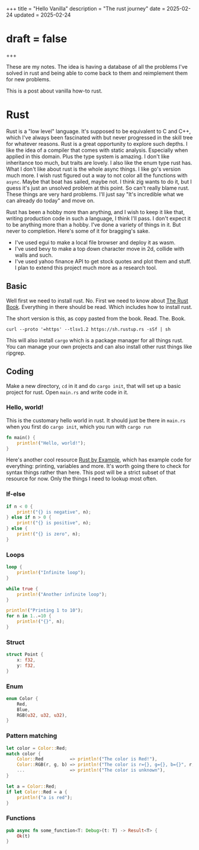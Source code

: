 +++
title = "Hello Vanilla"
description = "The rust journey"
date = 2025-02-24
updated = 2025-02-24
# draft = false
+++

These are my notes. The idea is having a database of all the problems I've solved in rust and being able to come back to them and reimplement them for new problems.

This is a post about vanilla how-to rust. 

# Rust

Rust is a "low level" language. It's supposed to be equivalent to C and C++, which I've always been fascinated with but never progressed in the skill tree for whatever reasons. 
Rust is a great opportunity to explore such depths. I like the idea of a compiler that comes with static analysis. Especially when applied in this domain. 
Plus the type system is amazing. I don't like inheritance too much, but traits are lovely. I also like the enum type rust has. 
What I don't like about rust is the whole async things. I like go's version much more. I wish rust figured out a way to not color all the functions with `async`. Maybe that boat has sailed, maybe not. 
I think zig wants to do it, but I guess it's just an unsolved problem at this point. So can't really blame rust. These things are very hard problems. I'll just say "It's incredible what we can already do today" and move on.  

Rust has been a hobby more than anything, and I wish to keep it like that, writing production code in such a language, I think I'll pass. I don't expect it to be anything more than a hobby. 
I've done a variety of things in it. But never to completion. Here's some of it for bragging's sake. 
 * I've used egui to make a local file browser and deploy it as wasm. 
 * I've used bevy to make a top down character move in 2d, collide with walls and such. 
 * I've used yahoo finance API to get stock quotes and plot them and stuff. I plan to extend this project much more as a research tool. 


## Basic
Well first we need to install rust. No. First we need to know about [The Rust Book](https://doc.rust-lang.org/stable/book/title-page.html). Everything in there should be read. Which includes how to install rust. 

The short version is this, as copy pasted from the book. Read. The. Book. 
```shell 
curl --proto '=https' --tlsv1.2 https://sh.rustup.rs -sSf | sh 
``` 

This will also install `cargo` which is a package manager for all things rust. You can manage your own projects and can also install other rust things like ripgrep. 

## Coding
Make a new directory, `cd` in it and do `cargo init`, that will set up a basic project for rust. 
Open `main.rs` and write code in it. 

### Hello, world!
This is the customary hello world in rust. It should just be there in `main.rs` when you first do `cargo init`, which you run with `cargo run`
```rust 
fn main() { 
    println!("Hello, world!"); 
} 
```

Here's another cool resource [Rust by Example](https://doc.rust-lang.org/stable/rust-by-example/), which has example code for everything: printing, variables and more. It's worth going there to check for syntax things rather than here. This post will be a strict subset of that resource for now. Only the things I need to lookup most often. 

### If-else
```rust
if n < 0 {
    print!("{} is negative", n);
} else if n > 0 {
    print!("{} is positive", n);
} else {
    print!("{} is zero", n);
}
```

### Loops
```rust
loop {
    println!("Infinite loop");
}
```
```rust
while true {
    println!("Another infinite loop");
}
```
```rust
println!("Printing 1 to 10");
for n in 1..=10 {
    println!("{}", n);
}
```

### Struct
```rust
struct Point {
    x: f32,
    y: f32,
}
```

### Enum
```rust
enum Color {
    Red,
    Blue,
    RGB(u32, u32, u32),
}
```

### Pattern matching
```rust
let color = Color::Red;
match color {
    Color::Red          => println!("The color is Red!"),
    Color::RGB(r, g, b) => println!("The color is r={}, g={}, b={}", r, g, b),
    ...                 => println!("The color is unknown"),
}

let a = Color::Red;
if let Color::Red = a {
    println!("a is red");
}
```

### Functions
```rust
pub async fn some_function<T: Debug>(t: T) -> Result<T> {
    Ok(t)
}
```

